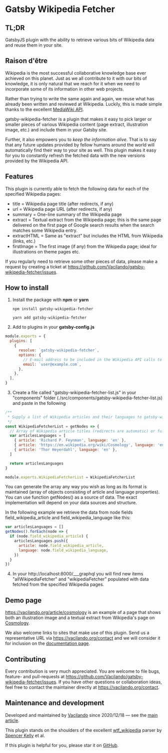 # Gatsby Wikipedia Fetcher

<sup></sup>
## TL;DR

GatsbyJS plugin with the ability to retrieve various bits of Wikipedia data and reuse them in your site.

## Raison d'être

Wikipedia is the most successful collaborative knowledge base ever achieved on this planet. Just as we all contribute to it with our bits of knowledge, it is only natural that we reach for it when we need to incorporate some of its information in other web projects.

Rather than trying to write the same again and again, we reuse what has already been written and reviewed at Wikipedia. Luckily, this is made simple thanks to the excellent [MediaWiki API](https://www.mediawiki.org/wiki/API:Main_page).

gatsby-wikipedia-fetcher is a plugin that makes it easy to pick larger or smaller pieces of various Wikipedia content (page extract, illustration image, etc.) and include them in your Gatsby site.

Further, it also empowers you to _keep the information alive_. That is to say that any future updates provided by fellow humans around the world will automatically find their way to your site as well. This plugin makes it easy for you to constantly refresh the fetched data with the new versions provided by the Wikipedia API.

## Features

This plugin is currently able to fetch the following data for each of the specified Wikipedia pages:

- title = Wikipedia page title (after redirects, if any)
- url = Wikipedia page URL (after redirects, if any)
- summary = One-line summary of the Wikipedia page
- extract = Textual extract from the Wikipedia page; this is the same page delivered on the first page of Google search results when the search matches some Wikipedia entry.
- extractHTML = Same as "extract" but includes the HTML from Wikipedia (links, etc.)
- firstImage = The first image (if any) from the Wikipedia page; ideal for illustrations on theme pages etc.

If you regularly need to retrieve some other pieces of data, please make a request by creating a ticket at https://github.com/Vacilando/gatsby-wikipedia-fetcher/issues.

## How to install

1. Install the package with **npm** or **yarn**

   `npm install gatsby-wikipedia-fetcher`

   `yarn add gatsby-wikipedia-fetcher`

2. Add to plugins in your **gatsby-config.js**

```javascript
module.exports = {
  plugins: [
    {
      resolve: `gatsby-wikipedia-fetcher`,
      options: {
        // E-mail address to be included in the Wikipedia API calls to limit the risk of being blacklisted.
        email: `user@example.com`,
      },
    },
  ],
}
```

3. Create a file called "gatsby-wikipedia-fetcher-list.js" in your "components" folder (./src/components/gatsby-wikipedia-fetcher-list.js) and paste in the following

```javascript
/**
 * Supply a list of Wikipedia articles and their languages to gatsby-wikipedia-fetcher.
 */
const WikipediaFetcherList = getNodes => {
  // Array of Wikipedia article titles (redirects are automatic) or full URLs and their language codes (may be empty strings).
  var articlesLanguages = [
    { article: 'Richard P. Feynman', language: 'en' },
    { article: 'https://en.wikipedia.org/wiki/Cosmology', language: 'en' },
    { article: 'Thor Heyerdahl', language: 'en' },
  ]

  return articlesLanguages
}

module.exports.WikipediaFetcherList = WikipediaFetcherList
```

You can generate the array any way you wish as long as its format is maintained (array of objects consisting of article and language properties). You can use function getNodes() as a source of data. The exact implementation will depend on your data sources and structure.

In the following example we retrieve the data from node fields field_wikipedia_article and field_wikipedia_language like this:

```javascript
var articlesLanguages = []
getNodes().forEach(node => {
  if (node.field_wikipedia_article) {
    articlesLanguages.push({
      article: node.field_wikipedia_article,
      language: node.field_wikipedia_language,
    })
  }
})
```

4. In your http://localhost:8000/___graphql you will find new items "allWikipediaFetcher" and "wikipediaFetcher" populated with data fetched from the specified Wikipedia pages.

## Demo page

https://vacilando.org/article/cosmology is an example of a page that shows both an illustration image and a textual extract from Wikipedia's page on [Cosmology](https://en.wikipedia.org/wiki/Cosmology).

We also welcome links to sites that make use of this plugin. Send us a representative URL via https://vacilando.org/contact and we will consider it for inclusion on the  [documentation page](https://vacilando.org/article/gatsby-wikipedia-fetcher).

## Contributing

Every contribution is very much appreciated. You are welcome to file bugs, feature- and pull-requests at https://github.com/Vacilando/gatsby-wikipedia-fetcher/issues. If you have other questions or collaboration ideas, feel free to contact the maintainer directly at https://vacilando.org/contact.

## Maintenance and development

Developed and maintained by [Vacilando](https://github.com/Vacilando) since 2020/12/18 — see the [main article](https://vacilando.org/article/gatsby-wikipedia-fetcher).

This plugin stands on the shoulders of the excellent [wtf_wikipedia](https://github.com/spencermountain/wtf_wikipedia) parser by [Spencer Kelly](https://github.com/spencermountain) et al.

If this plugin is helpful for you, please star it on [GitHub](https://github.com/Vacilando/gatsby-wikipedia-fetcher).
<sup></sup>
